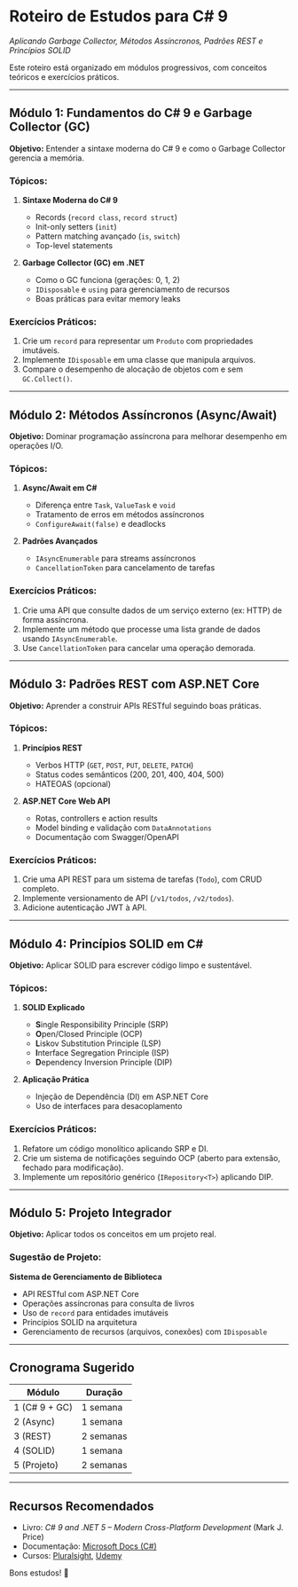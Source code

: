 # **Roteiro de Estudos para C# 9**  
*Aplicando Garbage Collector, Métodos Assíncronos, Padrões REST e Princípios SOLID*  

Este roteiro está organizado em módulos progressivos, com conceitos teóricos e exercícios práticos.  

---  

## **Módulo 1: Fundamentos do C# 9 e Garbage Collector (GC)**  
**Objetivo:** Entender a sintaxe moderna do C# 9 e como o Garbage Collector gerencia a memória.  

### **Tópicos:**  
1. **Sintaxe Moderna do C# 9**  
   - Records (`record class`, `record struct`)  
   - Init-only setters (`init`)  
   - Pattern matching avançado (`is`, `switch`)  
   - Top-level statements  

2. **Garbage Collector (GC) em .NET**  
   - Como o GC funciona (gerações: 0, 1, 2)  
   - `IDisposable` e `using` para gerenciamento de recursos  
   - Boas práticas para evitar memory leaks  

### **Exercícios Práticos:**  
1. Crie um `record` para representar um `Produto` com propriedades imutáveis.  
2. Implemente `IDisposable` em uma classe que manipula arquivos.  
3. Compare o desempenho de alocação de objetos com e sem `GC.Collect()`.  

---  

## **Módulo 2: Métodos Assíncronos (Async/Await)**  
**Objetivo:** Dominar programação assíncrona para melhorar desempenho em operações I/O.  

### **Tópicos:**  
1. **Async/Await em C#**  
   - Diferença entre `Task`, `ValueTask` e `void`  
   - Tratamento de erros em métodos assíncronos  
   - `ConfigureAwait(false)` e deadlocks  

2. **Padrões Avançados**  
   - `IAsyncEnumerable` para streams assíncronos  
   - `CancellationToken` para cancelamento de tarefas  

### **Exercícios Práticos:**  
1. Crie uma API que consulte dados de um serviço externo (ex: HTTP) de forma assíncrona.  
2. Implemente um método que processe uma lista grande de dados usando `IAsyncEnumerable`.  
3. Use `CancellationToken` para cancelar uma operação demorada.  

---  

## **Módulo 3: Padrões REST com ASP.NET Core**  
**Objetivo:** Aprender a construir APIs RESTful seguindo boas práticas.  

### **Tópicos:**  
1. **Princípios REST**  
   - Verbos HTTP (`GET`, `POST`, `PUT`, `DELETE`, `PATCH`)  
   - Status codes semânticos (200, 201, 400, 404, 500)  
   - HATEOAS (opcional)  

2. **ASP.NET Core Web API**  
   - Rotas, controllers e action results  
   - Model binding e validação com `DataAnnotations`  
   - Documentação com Swagger/OpenAPI  

### **Exercícios Práticos:**  
1. Crie uma API REST para um sistema de tarefas (`Todo`), com CRUD completo.  
2. Implemente versionamento de API (`/v1/todos`, `/v2/todos`).  
3. Adicione autenticação JWT à API.  

---  

## **Módulo 4: Princípios SOLID em C#**  
**Objetivo:** Aplicar SOLID para escrever código limpo e sustentável.  

### **Tópicos:**  
1. **SOLID Explicado**  
   - **S**ingle Responsibility Principle (SRP)  
   - **O**pen/Closed Principle (OCP)  
   - **L**iskov Substitution Principle (LSP)  
   - **I**nterface Segregation Principle (ISP)  
   - **D**ependency Inversion Principle (DIP)  

2. **Aplicação Prática**  
   - Injeção de Dependência (DI) em ASP.NET Core  
   - Uso de interfaces para desacoplamento  

### **Exercícios Práticos:**  
1. Refatore um código monolítico aplicando SRP e DI.  
2. Crie um sistema de notificações seguindo OCP (aberto para extensão, fechado para modificação).  
3. Implemente um repositório genérico (`IRepository<T>`) aplicando DIP.  

---  

## **Módulo 5: Projeto Integrador**  
**Objetivo:** Aplicar todos os conceitos em um projeto real.  

### **Sugestão de Projeto:**  
**Sistema de Gerenciamento de Biblioteca**  
- API RESTful com ASP.NET Core  
- Operações assíncronas para consulta de livros  
- Uso de `record` para entidades imutáveis  
- Princípios SOLID na arquitetura  
- Gerenciamento de recursos (arquivos, conexões) com `IDisposable`  

---  

## **Cronograma Sugerido**  
| Módulo       | Duração  |  
|--------------|---------|  
| 1 (C# 9 + GC)| 1 semana|  
| 2 (Async)    | 1 semana|  
| 3 (REST)     | 2 semanas|  
| 4 (SOLID)    | 1 semana|  
| 5 (Projeto)  | 2 semanas|  

---  

## **Recursos Recomendados**  
- Livro: *C# 9 and .NET 5 – Modern Cross-Platform Development* (Mark J. Price)  
- Documentação: [Microsoft Docs (C#)](https://docs.microsoft.com/pt-br/dotnet/csharp/)  
- Cursos: [Pluralsight](https://www.pluralsight.com/), [Udemy](https://udemy.com)  

Bons estudos! 🚀